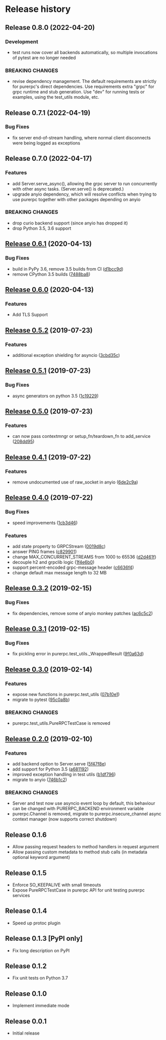 # Release history

## Release 0.8.0 (2022-04-20)

### Development

* test runs now cover all backends automatically, so multiple invocations
  of pytest are no longer needed

### BREAKING CHANGES

* revise dependency management.  The default requirements are strictly for
  purerpc's direct dependencies.  Use requirements extra "grpc" for grpc
  runtime and stub generation.  Use "dev" for running tests or examples,
  using the test_utils module, etc.


## Release 0.7.1 (2022-04-19)

### Bug Fixes

* fix server end-of-stream handling, where normal client disconnects were
  being logged as exceptions


## Release 0.7.0 (2022-04-17)

### Features

* add Server.serve_async(), allowing the grpc server to run concurrently
  with other async tasks.  (Server.serve() is deprecated.)
* upgrade anyio dependency, which will resolve conflicts when trying to use
  purerpc together with other packages depending on anyio

### BREAKING CHANGES

* drop curio backend support (since anyio has dropped it)
* drop Python 3.5, 3.6 support


## [Release 0.6.1](https://github.com/python-trio/purerpc/compare/v0.6.0...v0.6.1) (2020-04-13)

### Bug Fixes

* build in PyPy 3.6, remove 3.5 builds from CI ([d1bcc9d](https://github.com/python-trio/purerpc/commit/d1bcc9d))
* remove CPython 3.5 builds ([7488ba8](https://github.com/python-trio/purerpc/commit/7488ba8))



## [Release 0.6.0](https://github.com/python-trio/purerpc/compare/v0.5.2...v0.6.0) (2020-04-13)

### Features

* Add TLS Support


## [Release 0.5.2](https://github.com/python-trio/purerpc/compare/v0.5.1...v0.5.2) (2019-07-23)


### Features

* additional exception shielding for asyncio ([3cbd35c](https://github.com/python-trio/purerpc/commit/3cbd35c))



## [Release 0.5.1](https://github.com/python-trio/purerpc/compare/v0.5.0...v0.5.1) (2019-07-23)


### Bug Fixes

* async generators on python 3.5 ([1c19229](https://github.com/python-trio/purerpc/commit/1c19229))



## [Release 0.5.0](https://github.com/python-trio/purerpc/compare/v0.4.1...v0.5.0) (2019-07-23)


### Features

* can now pass contextmngr or setup_fn/teardown_fn to add_service ([208dd95](https://github.com/python-trio/purerpc/commit/208dd95))



## [Release 0.4.1](https://github.com/python-trio/purerpc/compare/v0.4.0...v0.4.1) (2019-07-22)


### Features

* remove undocumented use of raw_socket in anyio ([6de2c9a](https://github.com/python-trio/purerpc/commit/6de2c9a))



## [Release 0.4.0](https://github.com/python-trio/purerpc/compare/v0.3.2...v0.4.0) (2019-07-22)


### Bug Fixes

* speed improvements ([1cb3d46](https://github.com/python-trio/purerpc/commit/1cb3d46))


### Features

* add state property to GRPCStream ([0019d8c](https://github.com/python-trio/purerpc/commit/0019d8c))
* answer PING frames ([c829901](https://github.com/python-trio/purerpc/commit/c829901))
* change MAX_CONCURRENT_STREAMS from 1000 to 65536 ([d2d461f](https://github.com/python-trio/purerpc/commit/d2d461f))
* decouple h2 and grpclib logic ([1f4e6b0](https://github.com/python-trio/purerpc/commit/1f4e6b0))
* support percent-encoded grpc-message header ([c6636f4](https://github.com/python-trio/purerpc/commit/c6636f4))
* change default max message length to 32 MB


## [Release 0.3.2](https://github.com/python-trio/purerpc/compare/v0.3.1...v0.3.2) (2019-02-15)


### Bug Fixes

* fix dependencies, remove some of anyio monkey patches ([ac6c5c2](https://github.com/python-trio/purerpc/commit/ac6c5c2))



## [Release 0.3.1](https://github.com/python-trio/purerpc/compare/v0.3.0...v0.3.1) (2019-02-15)


### Bug Fixes

* fix pickling error in purerpc.test_utils._WrappedResult ([9f0a63d](https://github.com/python-trio/purerpc/commit/9f0a63d))



## [Release 0.3.0](https://github.com/python-trio/purerpc/compare/v0.2.1...v0.3.0) (2019-02-14)


### Features

* expose new functions in purerpc.test_utils ([07b10e1](https://github.com/python-trio/purerpc/commit/07b10e1))
* migrate to pytest ([95c0a8b](https://github.com/python-trio/purerpc/commit/95c0a8b))


### BREAKING CHANGES

* purerpc.test_utils.PureRPCTestCase is removed



## [Release 0.2.0](https://github.com/python-trio/purerpc/compare/v0.1.6...v0.2.0) (2019-02-10)


### Features

* add backend option to Server.serve ([5f47f8e](https://github.com/python-trio/purerpc/commit/5f47f8e))
* add support for Python 3.5 ([a681192](https://github.com/python-trio/purerpc/commit/a681192))
* improved exception handling in test utils ([b1df796](https://github.com/python-trio/purerpc/commit/b1df796))
* migrate to anyio ([746b1c2](https://github.com/python-trio/purerpc/commit/746b1c2))


### BREAKING CHANGES

* Server and test now use asyncio event loop by default,
this behaviour can be changed with PURERPC_BACKEND environment variable
* purerpc.Channel is removed, migrate to
purerpc.insecure_channel async context manager (now supports correct
shutdown)

## Release 0.1.6

* Allow passing request headers to method handlers in request argument
* Allow passing custom metadata to method stub calls (in metadata optional keyword argument)

## Release 0.1.5

* Enforce SO_KEEPALIVE with small timeouts
* Expose PureRPCTestCase in purerpc API for unit testing purerpc services

## Release 0.1.4

* Speed up protoc plugin

## Release 0.1.3 [PyPI only]

* Fix long description on PyPI

## Release 0.1.2

* Fix unit tests on Python 3.7

## Release 0.1.0

* Implement immediate mode

## Release 0.0.1

* Initial release
